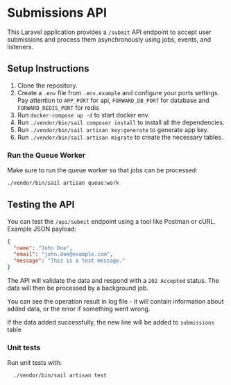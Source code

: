 # Submissions API

This Laravel application provides a `/submit` API endpoint to accept user submissions and process them asynchronously using jobs, events, and listeners.

## Setup Instructions

1. Clone the repository.
2. Create a `.env` file from `.env.example` and configure your ports settings. Pay attention to `APP_PORT` for api, `FORWARD_DB_PORT` for database and `FORWARD_REDIS_PORT` for redis
3. Run `docker-compose up -d` to start docker env.
4. Run `./vendor/bin/sail composer install` to install all the dependencies.
5. Run `./vendor/bin/sail artisan key:generate` to generate app key.
6. Run `./vendor/bin/sail artisan migrate` to create the necessary tables.

### **Run the Queue Worker**
Make sure to run the queue worker so that jobs can be processed:
```bash
./vendor/bin/sail artisan queue:work
```

## Testing the API

You can test the `/api/submit` endpoint using a tool like Postman or cURL. Example JSON payload:

```json
{
  "name": "John Doe",
  "email": "john.doe@example.com",
  "message": "This is a test message."
}
```
The API will validate the data and respond with a `202 Accepted` status. The data will then be processed by a background job.

You can see the operation result in log file - it will contain information about added data, or the error if something went wrong.

If the data added successfully, the new line will be added to `submissions` table

### Unit tests
Run unit tests with:
```bash
  ./vendor/bin/sail artisan test
```
